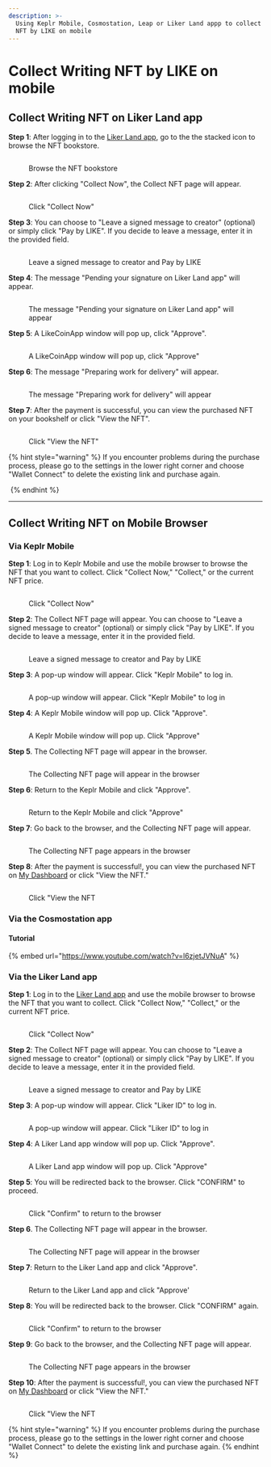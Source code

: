 ```yaml
---
description: >-
  Using Keplr Mobile, Cosmostation, Leap or Liker Land appp to collect Writing
  NFT by LIKE on mobile
---
```


# Collect Writing NFT by LIKE on mobile

## Collect Writing NFT on Liker Land app

**Step 1**: After logging in to the [Liker Land app](../../../user-guide/liker-land/download.md), go to the the stacked icon to browse the NFT bookstore.

<figure><img src="../../../.gitbook/assets/Liker Land app Buy NFT 0-en.png" alt=""><figcaption><p>Browse the NFT bookstore</p></figcaption></figure>

**Step 2**: After clicking "Collect Now", the Collect NFT page will appear.

<figure><img src="../../../.gitbook/assets/Liker Land app Buy NFT 1-en.png" alt=""><figcaption><p>Click "Collect Now"</p></figcaption></figure>

**Step 3**: You can choose to "Leave a signed message to creator" (optional) or simply click "Pay by LIKE". If you decide to leave a message, enter it in the provided field.

<figure><img src="../../../.gitbook/assets/Liker Land app Buy NFT 2-en.png" alt=""><figcaption><p>Leave a signed message to creator and Pay by LIKE</p></figcaption></figure>

**Step 4**: The message "Pending your signature on Liker Land app" will appear.

<figure><img src="../../../.gitbook/assets/Liker Land app Buy NFT 3-en.png" alt=""><figcaption><p>The message "Pending your signature on Liker Land app" will appear</p></figcaption></figure>

**Step 5**: A LikeCoinApp window will pop up, click "Approve".

<figure><img src="../../../.gitbook/assets/Liker Land app Buy NFT 4-en.png" alt=""><figcaption><p>A LikeCoinApp window will pop up, click "Approve"</p></figcaption></figure>

**Step 6**: The message "Preparing work for delivery" will appear.

<figure><img src="../../../.gitbook/assets/Liker Land app Buy NFT 5-en.png" alt=""><figcaption><p>The message "Preparing work for delivery" will appear</p></figcaption></figure>

**Step 7**: After the payment is successful, you can view the purchased NFT on your bookshelf or click "View the NFT".

<figure><img src="../../../.gitbook/assets/Liker Land app Buy NFT 6-en.png" alt=""><figcaption><p>Click "View the NFT"</p></figcaption></figure>

{% hint style="warning" %}
If you encounter problems during the purchase process, please go to the settings in the lower right corner and choose "Wallet Connect" to delete the existing link and purchase again.

<img src="../../../.gitbook/assets/Liker Land app Buy NFT 7.png" alt="" data-size="original">
{% endhint %}

***

## Collect Writing NFT on Mobile Browser

### Via Keplr Mobile

**Step 1**: Log in to Keplr Mobile and use the mobile browser to browse the NFT that you want to collect. Click "Collect Now," "Collect," or the current NFT price.

<figure><img src="../../../.gitbook/assets/Collect Writing NFT Keplr Mobile 1-en.png" alt=""><figcaption><p>Click "Collect Now"</p></figcaption></figure>

**Step 2**: The Collect NFT page will appear. You can choose to "Leave a signed message to creator" (optional) or simply click "Pay by LIKE". If you decide to leave a message, enter it in the provided field.

<figure><img src="../../../.gitbook/assets/Collect Writing NFT Keplr Mobile 2-en.png" alt=""><figcaption><p>Leave a signed message to creator and Pay by LIKE</p></figcaption></figure>

**Step 3**: A pop-up window will appear. Click "Keplr Mobile" to log in.

<figure><img src="../../../.gitbook/assets/Collect Writing NFT Keplr Mobile 3-en.png" alt=""><figcaption><p>A pop-up window will appear. Click "Keplr Mobile" to log in</p></figcaption></figure>

**Step 4**: A Keplr Mobile window will pop up. Click "Approve".

<figure><img src="../../../.gitbook/assets/Collect Writing NFT Keplr Mobile 4.png" alt=""><figcaption><p>A Keplr Mobile window will pop up. Click "Approve"</p></figcaption></figure>

**Step 5**. The Collecting NFT page will appear in the browser.

<figure><img src="../../../.gitbook/assets/Collect Writing NFT Keplr Mobile 5-en.png" alt=""><figcaption><p>The Collecting NFT page will appear in the browser</p></figcaption></figure>

**Step 6**: Return to the Keplr Mobile and click "Approve".

<figure><img src="../../../.gitbook/assets/Collect Writing NFT Keplr Mobile 6.png" alt=""><figcaption><p>Return to the Keplr Mobile and click "Approve"</p></figcaption></figure>

**Step 7**: Go back to the browser, and the Collecting NFT page will appear.

<figure><img src="../../../.gitbook/assets/Collect Writing NFT Keplr Mobile 7-en.png" alt=""><figcaption><p>The Collecting NFT page appears in the browser</p></figcaption></figure>

**Step 8**: After the payment is successful!, you can view the purchased NFT on [My Dashboard](../dashboard.md) or click "View the NFT."

<figure><img src="../../../.gitbook/assets/Collect Writing NFT Keplr Mobile 8-en.png" alt=""><figcaption><p>Click "View the NFT</p></figcaption></figure>

### **Via the Cosmostation app**

#### **Tutorial**

{% embed url="https://www.youtube.com/watch?v=l6zjetJVNuA" %}

### **Via the Liker Land app**

**Step 1**: Log in to the [Liker Land app](../../../user-guide/liker-land/download.md) and use the mobile browser to browse the NFT that you want to collect. Click "Collect Now," "Collect," or the current NFT price.

<figure><img src="../../../.gitbook/assets/Collect Writing NFT Liker land app 1-en.png" alt=""><figcaption><p>Click "Collect Now"</p></figcaption></figure>

**Step 2**: The Collect NFT page will appear. You can choose to "Leave a signed message to creator" (optional) or simply click "Pay by LIKE". If you decide to leave a message, enter it in the provided field.

<figure><img src="../../../.gitbook/assets/Collect Writing NFT Liker land app 2-en.png" alt=""><figcaption><p>Leave a signed message to creator and Pay by LIKE</p></figcaption></figure>

**Step 3**: A pop-up window will appear. Click "Liker ID" to log in.

<figure><img src="../../../.gitbook/assets/Collect Writing NFT Liker land app 3-en.png" alt=""><figcaption><p>A pop-up window will appear. Click "Liker ID" to log in</p></figcaption></figure>

**Step 4**: A Liker Land app window will pop up. Click "Approve".

<figure><img src="../../../.gitbook/assets/Collect Writing NFT Liker land app 4-en.png" alt=""><figcaption><p>A Liker Land app window will pop up. Click "Approve"</p></figcaption></figure>

**Step 5**: You will be redirected back to the browser. Click "CONFIRM" to proceed.

<figure><img src="../../../.gitbook/assets/Collect Writing NFT Liker land app 5-en.png" alt=""><figcaption><p>Click "Confirm" to return to the browser</p></figcaption></figure>

**Step 6**. The Collecting NFT page will appear in the browser.

<figure><img src="../../../.gitbook/assets/Collect Writing NFT Liker land app 6-en.png" alt=""><figcaption><p>The Collecting NFT page will appear in the browser</p></figcaption></figure>

**Step 7**: Return to the Liker Land app and click "Approve".

<figure><img src="../../../.gitbook/assets/Collect Writing NFT Liker land app 7-en.png" alt=""><figcaption><p>Return to the Liker Land app and click "Approve'</p></figcaption></figure>

**Step 8**: You will be redirected back to the browser. Click "CONFIRM" again.

<figure><img src="../../../.gitbook/assets/Collect Writing NFT Liker land app 8-en.png" alt=""><figcaption><p>Click "Confirm" to return to the browser</p></figcaption></figure>

**Step 9**: Go back to the browser, and the Collecting NFT page will appear.

<figure><img src="../../../.gitbook/assets/Collect Writing NFT Liker land app 9-en.png" alt=""><figcaption><p>The Collecting NFT page appears in the browser</p></figcaption></figure>

**Step 10**: After the payment is successful!, you can view the purchased NFT on [My Dashboard](../dashboard.md) or click "View the NFT."

<figure><img src="../../../.gitbook/assets/Collect Writing NFT Liker land app 10-en.png" alt=""><figcaption><p>Click "View the NFT</p></figcaption></figure>

{% hint style="warning" %}
If you encounter problems during the purchase process, please go to the settings in the lower right corner and choose "Wallet Connect" to delete the existing link and purchase again.
{% endhint %}

